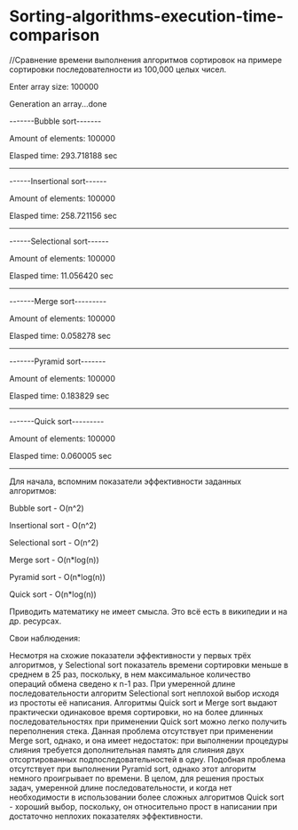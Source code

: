 # Sorting-algorithms-execution-time-comparison

//Сравнение времени выполнения алгоритмов сортировок на примере сортировки последователности из 100,000 
целых чисел.

Enter array size: 100000

Generation an array...done

-------Bubble sort-------

Amount of elements: 100000

Elasped time: 293.718188 sec

-------------------------

------Insertional sort------

Amount of elements: 100000

Elasped time: 258.721156 sec

----------------------------

------Selectional sort------

Amount of elements: 100000

Elasped time: 11.056420 sec

----------------------------

-------Merge sort---------

Amount of elements: 100000

Elasped time: 0.058278 sec

--------------------------

-------Pyramid sort-------

Amount of elements: 100000

Elasped time: 0.183829 sec

---------------------------

-------Quick sort---------

Amount of elements: 100000

Elasped time: 0.060005 sec

---------------------------

Для начала, вспомним показатели эффективности заданных алгоритмов:

Bubble sort -      O(n^2)

Insertional sort - O(n^2)

Selectional sort - O(n^2)

Merge sort -       O(n*log(n))

Pyramid sort -     O(n*log(n))

Quick sort -       O(n*log(n))


Приводить математику не имеет смысла. Это всё есть в википедии и на др. ресурсах.

Свои наблюдения:

Несмотря на схожие показатели эффективности у первых трёх алгоритмов, у Selectional sort показатель времени сортировки меньше в среднем
в 25 раз, поскольку, в нем максимальное количество операций обмена сведено к n-1 раз. При умеренной длине последовательности алгоритм
Selectional sort неплохой выбор исходя из простоты её написания. Алгоритмы Quick sort и Merge sort выдают практически одинаковое
время сортировки, но на более длинных последовательностях при применении Quick sort можно легко получить переполнения стека. Данная проблема
отсутствует при применении Merge sort, однако, и она имеет недостаток: при выполнении процедуры слияния требуется дополнительная память
для слияния двух отсортированных подпоследовательностей в одну. Подобная проблема отсутствует при выполнении Pyramid sort,
однако этот алгоритм немного проигрывает по времени. В целом, для решения простых задач, умеренной длине последовательности,
и когда нет необходимости в использовании более сложных алгоритмов Quick sort - хороший выбор, поскольку, он относительно прост в 
написании при достаточно неплохих показателях эффективности.
